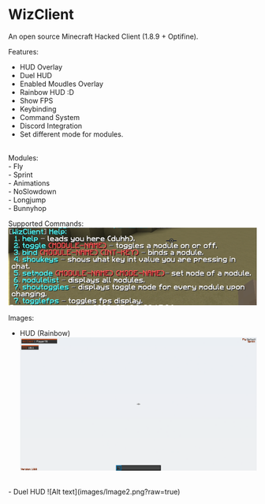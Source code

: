 # WizClient
 An open source Minecraft Hacked Client (1.8.9 + Optifine).


Features:
- HUD Overlay
- Duel HUD
- Enabled Moudles Overlay
- Rainbow HUD :D
- Show FPS
- Keybinding
- Command System
- Discord Integration
- Set different mode for modules.

<br>
Modules:
<br>
- Fly 
<br>
- Sprint 
<br>
- Animations
<br>
- NoSlowdown
<br>
- Longjump
<br>
- Bunnyhop

Supported Commands:
<br>
 ![Alt text](images/cmds.PNG?raw=true)


Images:
- HUD (Rainbow)
 ![Alt text](images/Image1.png?raw=true)
<br>
- Duel HUD
 ![Alt text](images/Image2.png?raw=true)